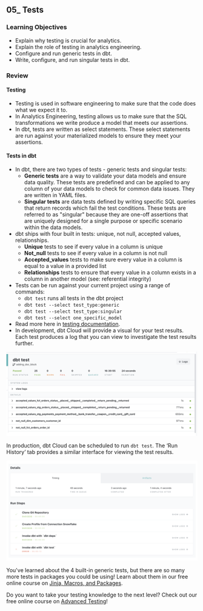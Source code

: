 ## 05_ Tests

### Learning Objectives
- Explain why testing is crucial for analytics.
- Explain the role of testing in analytics engineering.
- Configure and run generic tests in dbt.
- Write, configure, and run singular tests in dbt.

### Review

#### Testing
- Testing is used in software engineering to make sure that the code does what we expect it to.
- In Analytics Engineering, testing allows us to make sure that the SQL transformations we write produce a model that meets our assertions.
- In dbt, tests are written as select statements. These select statements are run against your materialized models to ensure they meet your assertions.

#### Tests in dbt
- In dbt, there are two types of tests - generic tests and singular tests:
  - **Generic tests** are a way to validate your data models and ensure data quality. These tests are predefined and can be applied to any column of your data models to check for common data issues. They are written in YAML files.
  - **Singular tests** are data tests defined by writing specific SQL queries that return records which fail the test conditions. These tests are referred to as "singular" because they are one-off assertions that are uniquely designed for a single purpose or specific scenario within the data models.
- dbt ships with four built in tests: unique, not null, accepted values, relationships.
  - **Unique** tests to see if every value in a column is unique
  - **Not_null** tests to see if every value in a column is not null
  - **Accepted_values** tests to make sure every value in a column is equal to a value in a provided list
  - **Relationships** tests to ensure that every value in a column exists in a column in another model (see: referential integrity)
- Tests can be run against your current project using a range of commands:
  - ```dbt test``` runs all tests in the dbt project
  - ```dbt test --select test_type:generic```
  - ```dbt test --select test_type:singular```
  - ```dbt test --select one_specific_model```
- Read more here in [testing documentation](https://docs.getdbt.com/reference/node-selection/test-selection-examples).
- In development, dbt Cloud will provide a visual for your test results. Each test produces a log that you can view to investigate the test results further.

!["testing dev"](./Pics/05_01%20testing-dev.png)

In production, dbt Cloud can be scheduled to run ```dbt test```. The ‘Run History’ tab provides a similar interface for viewing the test results.

!["testing prod"](./Pics/05_02%20testing-prod.png)

You've learned about the 4 built-in generic tests, but there are so many more tests in packages you could be using! Learn about them in our free online course on [Jinja, Macros, and Packages](https://learn.getdbt.com/courses/jinja-macros-and-packages).

Do you want to take your testing knowledge to the next level? Check out our free online course on [Advanced Testing](https://learn.getdbt.com/courses/advanced-testing)!